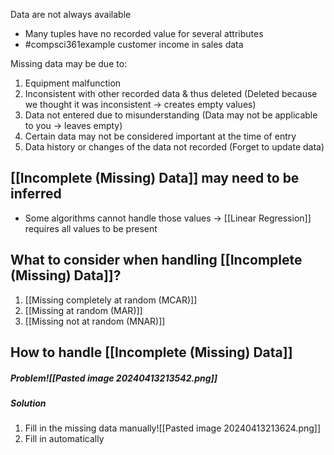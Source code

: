 Data are not always available
- Many tuples have no recorded value for several attributes
- #compsci361example customer income in sales data

Missing data may be due to:
1. Equipment malfunction
2. Inconsistent with other recorded data & thus deleted (Deleted because we thought it was inconsistent $\rightarrow$ creates empty values)
3. Data not entered due to misunderstanding (Data may not be applicable to you $\rightarrow$ leaves empty)
4. Certain data may not be considered important at the time of entry
5. Data history or changes of the data not recorded (Forget to update data)
## [[Incomplete (Missing) Data]] may need to be inferred
- Some algorithms cannot handle those values $\rightarrow$ [[Linear Regression]] requires all values to be present
## What to consider when handling [[Incomplete (Missing) Data]]?
1. [[Missing completely at random (MCAR)]]
2. [[Missing at random (MAR)]]
3. [[Missing not at random (MNAR)]]
## How to handle [[Incomplete (Missing) Data]]
##### Problem![[Pasted image 20240413213542.png]]

##### Solution
1. Fill in the missing data manually![[Pasted image 20240413213624.png]]
2. Fill in automatically